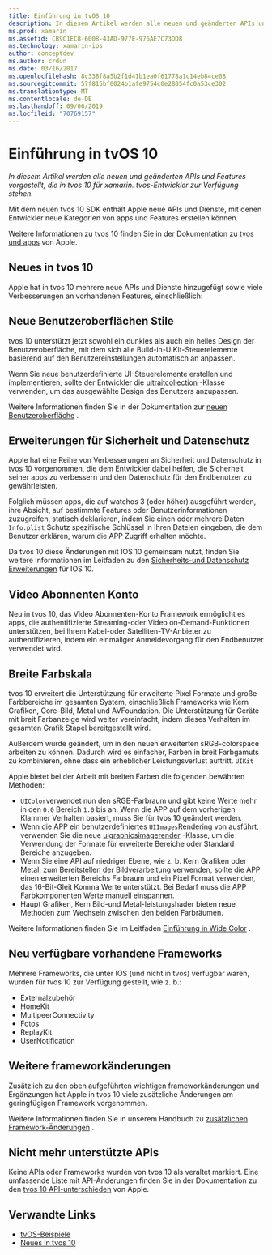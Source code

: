 ```yaml
---
title: Einführung in tvOS 10
description: In diesem Artikel werden alle neuen und geänderten APIs und Features vorgestellt, die in tvos 10 für xamarin. tvos-Entwickler zur Verfügung stehen.
ms.prod: xamarin
ms.assetid: CB9C1EC8-6008-43AD-977E-976AE7C73DD8
ms.technology: xamarin-ios
author: conceptdev
ms.author: crdun
ms.date: 03/16/2017
ms.openlocfilehash: 8c338f8a5b2f1d41b1ea0f61778a1c14eb84ce08
ms.sourcegitcommit: 57f815bf0024b1afe9754c0e28054fc0a53ce302
ms.translationtype: MT
ms.contentlocale: de-DE
ms.lasthandoff: 09/06/2019
ms.locfileid: "70769157"
---
```

# <a name="introduction-to-tvos-10"></a>Einführung in tvOS 10

_In diesem Artikel werden alle neuen und geänderten APIs und Features vorgestellt, die in tvos 10 für xamarin. tvos-Entwickler zur Verfügung stehen._

Mit dem neuen tvos 10 SDK enthält Apple neue APIs und Dienste, mit denen Entwickler neue Kategorien von apps und Features erstellen können. 

Weitere Informationen zu tvos 10 finden Sie in der Dokumentation zu [tvos und apps](https://developer.apple.com/tvos/) von Apple.

## <a name="whats-new-in-tvos-10"></a>Neues in tvos 10

Apple hat in tvos 10 mehrere neue APIs und Dienste hinzugefügt sowie viele Verbesserungen an vorhandenen Features, einschließlich:

## <a name="new-user-interface-styles"></a>Neue Benutzeroberflächen Stile

tvos 10 unterstützt jetzt sowohl ein dunkles als auch ein helles Design der Benutzeroberfläche, mit dem sich alle Build-in-UIKit-Steuerelemente basierend auf den Benutzereinstellungen automatisch an anpassen.

Wenn Sie neue benutzerdefinierte UI-Steuerelemente erstellen und implementieren, sollte der Entwickler die [uitraitcollection](https://developer.apple.com/reference/uikit/uitraitcollection) -Klasse verwenden, um das ausgewählte Design des Benutzers anzupassen.

Weitere Informationen finden Sie in der Dokumentation zur [neuen Benutzeroberfläche](~/ios/tvos/platform/user-interface-styles.md) .

## <a name="security-and-privacy-enhancements"></a>Erweiterungen für Sicherheit und Datenschutz

Apple hat eine Reihe von Verbesserungen an Sicherheit und Datenschutz in tvos 10 vorgenommen, die dem Entwickler dabei helfen, die Sicherheit seiner apps zu verbessern und den Datenschutz für den Endbenutzer zu gewährleisten.

Folglich müssen apps, die auf watchos 3 (oder höher) ausgeführt werden, ihre Absicht, auf bestimmte Features oder Benutzerinformationen zuzugreifen, statisch deklarieren, indem Sie einen oder mehrere Daten `Info.plist` Schutz spezifische Schlüssel in Ihren Dateien eingeben, die dem Benutzer erklären, warum die APP Zugriff erhalten möchte.

Da tvos 10 diese Änderungen mit IOS 10 gemeinsam nutzt, finden Sie weitere Informationen im Leitfaden zu den [Sicherheits-und Datenschutz Erweiterungen](~/ios/app-fundamentals/security-privacy.md) für IOS 10.

## <a name="video-subscriber-account"></a>Video Abonnenten Konto

Neu in tvos 10, das Video Abonnenten-Konto Framework ermöglicht es apps, die authentifizierte Streaming-oder Video on-Demand-Funktionen unterstützen, bei Ihrem Kabel-oder Satelliten-TV-Anbieter zu authentifizieren, indem ein einmaliger Anmeldevorgang für den Endbenutzer verwendet wird.

<!--To find out more, please see our [Video Subscriber Account](~/ios/platform-features/introduction-to-ios10/video-subscriber-account/) guide.-->

## <a name="wide-color"></a>Breite Farbskala

tvos 10 erweitert die Unterstützung für erweiterte Pixel Formate und große Farbbereiche im gesamten System, einschließlich Frameworks wie Kern Grafiken, Core-Bild, Metal und AVFoundation. Die Unterstützung für Geräte mit breit Farbanzeige wird weiter vereinfacht, indem dieses Verhalten im gesamten Grafik Stapel bereitgestellt wird.

Außerdem wurde geändert, um in den neuen erweiterten sRGB-colorspace arbeiten zu können. Dadurch wird es einfacher, Farben in breit Farbgamuts zu kombinieren, ohne dass ein erheblicher Leistungsverlust auftritt. `UIKit`

Apple bietet bei der Arbeit mit breiten Farben die folgenden bewährten Methoden:

- `UIColor`verwendet nun den sRGB-Farbraum und gibt keine Werte mehr in den `0.0` Bereich `1.0` bis an. Wenn die APP auf dem vorherigen Klammer Verhalten basiert, muss Sie für tvos 10 geändert werden.
- Wenn die APP ein benutzerdefiniertes `UIImages`Rendering von ausführt, verwenden Sie die neue [uigraphicsimagerender](https://developer.apple.com/reference/uikit/uigraphicsimagerenderer) -Klasse, um die Verwendung der Formate für erweiterte Bereiche oder Standard Bereiche anzugeben.
- Wenn Sie eine API auf niedriger Ebene, wie z. b. Kern Grafiken oder Metal, zum Bereitstellen der Bildverarbeitung verwenden, sollte die APP einen erweiterten Bereichs Farbraum und ein Pixel Format verwenden, das 16-Bit-Gleit Komma Werte unterstützt. Bei Bedarf muss die APP Farbkomponenten Werte manuell einspannen.
- Haupt Grafiken, Kern Bild-und Metal-leistungshader bieten neue Methoden zum Wechseln zwischen den beiden Farbräumen.

Weitere Informationen finden Sie im Leitfaden [Einführung in Wide Color](~/ios/platform/wide-color.md) .

## <a name="newly-available-existing-frameworks"></a>Neu verfügbare vorhandene Frameworks

Mehrere Frameworks, die unter IOS (und nicht in tvos) verfügbar waren, wurden für tvos 10 zur Verfügung gestellt, wie z. b.:

- Externalzubehör
- HomeKit
- MultipeerConnectivity
- Fotos
- ReplayKit
- UserNotification

## <a name="additional-framework-changes"></a>Weitere frameworkänderungen

Zusätzlich zu den oben aufgeführten wichtigen frameworkänderungen und Ergänzungen hat Apple in tvos 10 viele zusätzliche Änderungen am geringfügigen Framework vorgenommen.

Weitere Informationen finden Sie in unserem Handbuch zu [zusätzlichen Framework-Änderungen](~/ios/tvos/platform/introduction-to-tvos10/additional-framework-changes.md) .

## <a name="deprecated-apis"></a>Nicht mehr unterstützte APIs

Keine APIs oder Frameworks wurden von tvos 10 als veraltet markiert. Eine umfassende Liste mit API-Änderungen finden Sie in der Dokumentation zu den [tvos 10 API-unterschieden](https://developer.apple.com/library/prerelease/content/releasenotes/General/tvOS10APIDiffs/index.html) von Apple.

## <a name="related-links"></a>Verwandte Links

- [tvOS-Beispiele](https://docs.microsoft.com/samples/browse/?products=xamarin&term=Xamarin.iOS+tvOS)
- [Neues in tvos 10](https://developer.apple.com/library/prerelease/content/releasenotes/General/WhatsNewinTVOS/Articles/tvOS10.html#//apple_ref/doc/uid/TP40017259-SW1)
